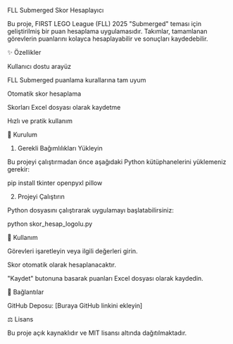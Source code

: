 FLL Submerged Skor Hesaplayıcı

Bu proje, FIRST LEGO League (FLL) 2025 "Submerged" teması için geliştirilmiş bir puan hesaplama uygulamasıdır. Takımlar, tamamlanan görevlerin puanlarını kolayca hesaplayabilir ve sonuçları kaydedebilir.

✨ Özellikler

Kullanıcı dostu arayüz

FLL Submerged puanlama kurallarına tam uyum

Otomatik skor hesaplama

Skorları Excel dosyası olarak kaydetme

Hızlı ve pratik kullanım

📝 Kurulum

1. Gerekli Bağımlılıkları Yükleyin

Bu projeyi çalıştırmadan önce aşağıdaki Python kütüphanelerini yüklemeniz gerekir:

pip install tkinter openpyxl pillow

2. Projeyi Çalıştırın

Python dosyasını çalıştırarak uygulamayı başlatabilirsiniz:

python skor_hesap_logolu.py

🚀 Kullanım

Görevleri işaretleyin veya ilgili değerleri girin.

Skor otomatik olarak hesaplanacaktır.

"Kaydet" butonuna basarak puanları Excel dosyası olarak kaydedin.

🔗 Bağlantılar

GitHub Deposu: [Buraya GitHub linkini ekleyin]

⚖️ Lisans

Bu proje açık kaynaklıdır ve MIT lisansı altında dağıtılmaktadır.

